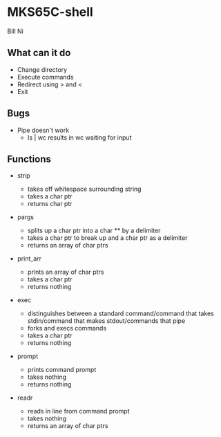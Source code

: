 # MKS65C-shell
Bill Ni

## What can it do
* Change directory
* Execute commands
* Redirect using > and <
* Exit

## Bugs
* Pipe doesn't work
  * ls | wc results in wc waiting for input
  
## Functions

* strip
  * takes off whitespace surrounding string
  * takes a char ptr
  * returns char ptr

* pargs
  * splits up a char ptr into a char ** by a delimiter
  * takes a char ptr to break up and a char ptr as a delimiter
  * returns an array of char ptrs

* print_arr
  * prints an array of char ptrs
  * takes a char ptr
  * returns nothing

* exec
  * distinguishes between a standard command/command that takes stdin/command that makes stdout/commands that pipe
  * forks and execs commands
  * takes a char ptr
  * returns nothing

* prompt
  * prints command prompt
  * takes nothing
  * returns nothing

* readr
  * reads in line from command prompt
  * takes nothing
  * returns an array of char ptrs
